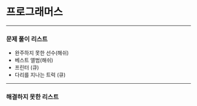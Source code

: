 # 프로그래머스

---

### 문제 풀이 리스트
- 완주하지 못한 선수(해쉬)
- 베스트 앨범(해쉬)
- 프린터 (큐)
- 다리를 지나는 트럭 (큐)


---
### 해결하지 못한 리스트
